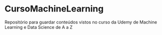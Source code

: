 # CursoMachineLearning
Repositório para guardar conteúdos vistos no curso da Udemy de Machine Learning e Data Science de A a Z
